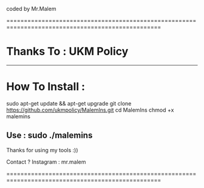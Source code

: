 
coded by Mr.Malem

==================================================================================================

# Thanks To : UKM Policy
-----------------------------------------------------------------------

# How To Install :

sudo apt-get update && apt-get upgrade
git clone https://github.com/ukmpolicy/MalemIns.git
cd MalemIns
chmod +x malemins



Use : sudo ./malemins
-----------------------------------------------------------------------
Thanks for using my tools :))


Contact ?
Instagram   : mr.malem

==================================================================================================

